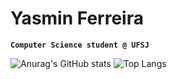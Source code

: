 # Yasmin Ferreira

**`Computer Science student @ UFSJ`**

![Anurag's GitHub stats](https://github-readme-stats.vercel.app/api?username=yasminfrr11&show_icons=true&theme=apprentice)
![Top Langs](https://github-readme-stats.vercel.app/api/top-langs/?username=yasminfrr11&layout=compact&theme=apprentice)
